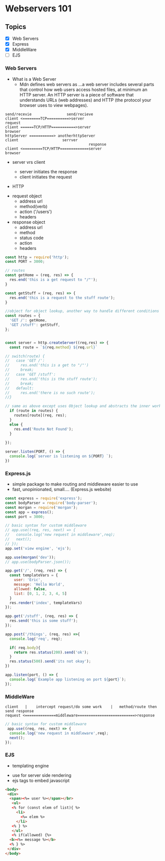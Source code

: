 # Webservers 101

## Topics
* [X] Web Servers
* [X] Express
* [X] MiddleWare
* [ ] EJS

### Web Servers
* What is a Web Server
  - Mdn defines web servers as
    ...a web server includes several parts that control how web users access hosted files, at minimum an HTTP server. An HTTP server is a piece of software that understands URLs (web addresses) and HTTP (the protocol your browser uses to view webpages).
```
send/recevie                send/recieve
client <========TCP==========>server
request
client ======TCP/HTTP===========>server
browser
httpServer ===========> anotherhttpServer
client                    serrver
                                      response
client <=========TCP/HTTP=============server
browser
```
* server vrs client
  - server initiates the response
  - client initiates the request

* HTTP
 - request object
    - address url
    - method(verb)
    - action ('/users')
    - headers
  - response object
    - address url
    - method
    - status code
    - action 
    - headers
```javascript
const http = require('http');
const PORT = 3000;

// routes
const getHome = (req, res) => {
  res.end('this is a get request to "/"');
}

const getStuff = (req, res) => {
  res.end('this is a request to the stuff route');
}

//object for object lookup, another way to handle different conditions
const routes = {
  'GET /': getHome,
  'GET /stuff': getStuff, 
};


const server = http.createServer((req,res) => {
  const route = `${req.method} ${req.url}`

// switch(route) {
//   case 'GET /':
//     res.end('this is a get to "/"')
//     break;
//   case 'GET /stuff':
//     res.end('this is the stuff route');
//     break;
//   default:
//     res.end('there is no such route');
//}

// same as above except uses Object lookup and abstracts the inner workings away to another function.
  if (route in routes) {
    routes[route](req, res);
  }
  else {
    res.end('Route Not Found');
  }
    
});

server.listen(PORT, () => {
  console.log(`server is listening on ${PORT} `);
})

```


### Express.js

 * simple package to make routing and middleware easier to use
 * fast, unopinionated, small.... (Express.js website)
```javascript
const express = require('express');
const bodyParser = require('body-parser');
const morgan = require('morgan');
const app = express();
const port = 3000;

// basic syntax for custom middleware
// app.use((req, res, next) => {
//   console.log('new request in middleware',req);
//   next();
// });
app.set('view engine', 'ejs');

app.use(morgan('dev'));
// app.use(bodyParser.json());

app.get('/', (req, res) => {
  const templateVars = {
    user: 'Eric',
    message: 'Hello World',
    allowed: false,
    list: [0, 1, 2, 3, 4, 5]
  }
  res.render('index', templateVars)
});

app.get('/stuff', (req, res) => {
  res.send('this is some stuff');
});

app.post('/things', (req, res) =>{
  console.log('req', req);

  if( req.body){
    return res.status(200).send('ok');
  }
  res.status(500).send('its not okay');
})

app.listen(port, () => {
  console.log(`Example app listening on port ${port}`);
});
```

### MiddleWare
```
client   |    intercept request/do some work    |   method/route then send response
request <==============middleware==========================>response
```
```javascript
// basic syntax for custom middleware
 app.use((req, res, next) => {
  console.log('new request in middleware',req);
  next();
});
```


### EJS
* templating engine
 - use for server side rendering 
 - ejs tags to embed javascript
 ```html
 <body>
  <div>
   <span><%= user %></span></br>
    <ul>
    <% for (const elem of list){ %>
      <li>
        <%= elem %>
      </li>
    <% } %>
    </ul>
    <% if(allowed) {%>
   <b><%= message %></b>
   <% } %> 
  </div>
</body>
 ```